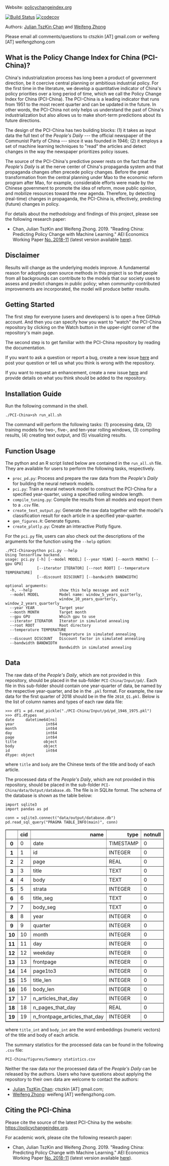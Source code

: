 Website: [policychangeindex.org](https://policychangeindex.org)

[![Build Status](https://travis-ci.com/PSLmodels/PCI-China.svg?branch=master)](https://travis-ci.com/PSLmodels/PCI-China) [![codecov](https://codecov.io/gh/PSLmodels/PCI/branch/master/graph/badge.svg)](https://codecov.io/gh/PSLmodels/PCI-China)

Authors: [Julian TszKin Chan](https://sites.google.com/site/ctszkin/) and [Weifeng Zhong](https://www.weifengzhong.com)

Please email all comments/questions to ctszkin [AT] gmail.com or weifeng [AT] weifengzhong.com


What is the Policy Change Index for China (PCI-China)?
-----------------------------------------------
China's industrialization process has long been a product of government direction, be it coercive central planning or ambitious industrial policy. For the first time in the literature, we develop a quantitative indicator of China's policy priorities over a long period of time, which we call the Policy Change Index for China (PCI-China). The PCI-China is a leading indicator that runs from 1951 to the most recent quarter and can be updated in the future. In other words, the PCI-China not only helps us understand the past of China's industrialization but also allows us to make short-term predictions about its future directions.

The design of the PCI-China has two building blocks: (1) it takes as input data the full text of the *People's Daily* --- the official newspaper of the Communist Party of China --- since it was founded in 1946; (2) it employs a set of machine learning techniques to "read" the articles and detect changes in the way the newspaper prioritizes policy issues.

The source of the PCI-China's predictive power rests on the fact that the *People's Daily* is at the nerve center of China's propaganda system and that propaganda changes often precede policy changes. Before the great transformation from the central planning under Mao to the economic reform program after Mao, for example, considerable efforts were made by the Chinese government to promote the idea of reform, move public opinion, and mobilize resources toward the new agenda. Therefore, by detecting (real-time) changes in propaganda, the PCI-China is, effectively, predicting (future) changes in policy.

For details about the methodology and findings of this project, please see the following research paper:

- Chan, Julian TszKin and Weifeng Zhong. 2019. "Reading China: Predicting Policy Change with Machine Learning." AEI Economics Working Paper [No. 2018-11](http://www.aei.org/wp-content/uploads/2018/10/Reading-China-AEI-WP.pdf) (latest version available [here](https://policychangeindex.org/Reading_China.pdf)).


Disclaimer
----------
Results will change as the underlying models improve. A fundamental reason for adopting open source methods in this project is so that people from all backgrounds can contribute to the models that our society uses to assess and predict changes in public policy; when community-contributed improvements are incorporated, the model will produce better results.


Getting Started
---------------
The first step for everyone (users and developers) is to open a free GitHub account. And then you can specify how you want to "watch" the PCI-China repository by clicking on the Watch button in the upper-right corner of the repository's main page.

The second step is to get familiar with the PCI-China repository by reading the documentation.

If you want to ask a question or report a bug, create a new issue [here](https://github.com/PSLmodels/PCI-China/issues) and post your question or tell us what you think is wrong with the repository.

If you want to request an enhancement, create a new issue [here](https://github.com/PSLmodels/PCI-China/issues) and provide details on what you think should be added to the repository.


Installation Guide
---------------
Run the following command in the shell.

```{shell}
./PCI-China>sh run_all.sh
```

The command will perform the following tasks: (1) processing data, (2) training models for two-, five-, and ten-year rolling windows, (3) compiling results, (4) creating text output, and (5) visualizing results.


Function Usage
---------------
The python and an R script listed below are contained in the `run_all.sh` file. They are available for users to perform the following tasks, respectively.

- `proc_pd.py`:             Process and prepare the raw data from the *People's Daily* for building the neural network models.
- `pci.py`:                 Train a neural network model to construct the PCI-China for a specified year-quarter, using a specified rolling window length.
- `compile_tuning.py`:      Compile the results from all models and export them to a `.csv` file.
- `create_text_output.py`:  Generate the raw data together with the model's classification result for each article in a specified year-quarter.
- `gen_figures.R`:          Generate figures.
- `create_plotly.py`:       Create an interactive Plotly figure.

For the `pci.py` file, users can also check out the descriptions of the arguments for the function using the `--help` option:

```{shell}
./PCI-China>python pci.py --help
Using TensorFlow backend.
usage: pci.py [-h] [--model MODEL] [--year YEAR] [--month MONTH] [--gpu GPU]
              [--iterator ITERATOR] [--root ROOT] [--temperature TEMPERATURE]
              [--discount DISCOUNT] [--bandwidth BANDWIDTH]

optional arguments:
  -h, --help            show this help message and exit
  --model MODEL         Model name: window_5_years_quarterly,
                        window_10_years_quarterly, window_2_years_quarterly
  --year YEAR           Target year
  --month MONTH         Target month
  --gpu GPU             Which gpu to use
  --iterator ITERATOR   Iterator in simulated annealing
  --root ROOT           Root directory
  --temperature TEMPERATURE
                        Temperature in simulated annealing
  --discount DISCOUNT   Discount factor in simulated annealing
  --bandwidth BANDWIDTH
                        Bandwidth in simulated annealing
```


Data
----
The raw data of the *People's Daily*, which are not provided in this repository, should be placed in the sub-folder `PCI-China/Input/pd/`. Each file in this sub-folder should contain one year-quarter of data, be named by the respective year-quarter, and be in the `.pkl` format. For example, the raw data for the first quarter of 2018 should be in the file `2018_Q1.pkl`. Below is the list of column names and types of each raw data file:

```{python}
>>> df1 = pd.read_pickle("./PCI-China/Input/pd/pd_1946_1975.pkl")
>>> df1.dtypes
date     datetime64[ns]
year              int64
month             int64
day               int64
page              int64
title            object
body             object
id                int64
dtype: object
```

where `title` and `body` are the Chinese texts of the title and body of each article.

The processed data of the *People's Daily*, which are not provided in this repository, should be placed in the sub-folder `PCI-China/data/Output/database.db`. The file is in SQLite format. The schema of the database is shown as the table below:

```{python}
import sqlite3
import pandas as pd 

conn = sqlite3.connect("data/output/database.db")
pd.read_sql_query("PRAGMA TABLE_INFO(main)", conn)
```
<table border="1" class="dataframe">
  <thead>
    <tr style="text-align: right;">
      <th></th>
      <th>cid</th>
      <th>name</th>
      <th>type</th>
      <th>notnull</th>
      <th>dflt_value</th>
      <th>pk</th>
    </tr>
  </thead>
  <tbody>
    <tr>
      <th>0</th>
      <td>0</td>
      <td>date</td>
      <td>TIMESTAMP</td>
      <td>0</td>
      <td>None</td>
      <td>0</td>
    </tr>
    <tr>
      <th>1</th>
      <td>1</td>
      <td>id</td>
      <td>INTEGER</td>
      <td>0</td>
      <td>None</td>
      <td>0</td>
    </tr>
    <tr>
      <th>2</th>
      <td>2</td>
      <td>page</td>
      <td>REAL</td>
      <td>0</td>
      <td>None</td>
      <td>0</td>
    </tr>
    <tr>
      <th>3</th>
      <td>3</td>
      <td>title</td>
      <td>TEXT</td>
      <td>0</td>
      <td>None</td>
      <td>0</td>
    </tr>
    <tr>
      <th>4</th>
      <td>4</td>
      <td>body</td>
      <td>TEXT</td>
      <td>0</td>
      <td>None</td>
      <td>0</td>
    </tr>
    <tr>
      <th>5</th>
      <td>5</td>
      <td>strata</td>
      <td>INTEGER</td>
      <td>0</td>
      <td>None</td>
      <td>0</td>
    </tr>
    <tr>
      <th>6</th>
      <td>6</td>
      <td>title_seg</td>
      <td>TEXT</td>
      <td>0</td>
      <td>None</td>
      <td>0</td>
    </tr>
    <tr>
      <th>7</th>
      <td>7</td>
      <td>body_seg</td>
      <td>TEXT</td>
      <td>0</td>
      <td>None</td>
      <td>0</td>
    </tr>
    <tr>
      <th>8</th>
      <td>8</td>
      <td>year</td>
      <td>INTEGER</td>
      <td>0</td>
      <td>None</td>
      <td>0</td>
    </tr>
    <tr>
      <th>9</th>
      <td>9</td>
      <td>quarter</td>
      <td>INTEGER</td>
      <td>0</td>
      <td>None</td>
      <td>0</td>
    </tr>
    <tr>
      <th>10</th>
      <td>10</td>
      <td>month</td>
      <td>INTEGER</td>
      <td>0</td>
      <td>None</td>
      <td>0</td>
    </tr>
    <tr>
      <th>11</th>
      <td>11</td>
      <td>day</td>
      <td>INTEGER</td>
      <td>0</td>
      <td>None</td>
      <td>0</td>
    </tr>
    <tr>
      <th>12</th>
      <td>12</td>
      <td>weekday</td>
      <td>INTEGER</td>
      <td>0</td>
      <td>None</td>
      <td>0</td>
    </tr>
    <tr>
      <th>13</th>
      <td>13</td>
      <td>frontpage</td>
      <td>INTEGER</td>
      <td>0</td>
      <td>None</td>
      <td>0</td>
    </tr>
    <tr>
      <th>14</th>
      <td>14</td>
      <td>page1to3</td>
      <td>INTEGER</td>
      <td>0</td>
      <td>None</td>
      <td>0</td>
    </tr>
    <tr>
      <th>15</th>
      <td>15</td>
      <td>title_len</td>
      <td>INTEGER</td>
      <td>0</td>
      <td>None</td>
      <td>0</td>
    </tr>
    <tr>
      <th>16</th>
      <td>16</td>
      <td>body_len</td>
      <td>INTEGER</td>
      <td>0</td>
      <td>None</td>
      <td>0</td>
    </tr>
    <tr>
      <th>17</th>
      <td>17</td>
      <td>n_articles_that_day</td>
      <td>INTEGER</td>
      <td>0</td>
      <td>None</td>
      <td>0</td>
    </tr>
    <tr>
      <th>18</th>
      <td>18</td>
      <td>n_pages_that_day</td>
      <td>REAL</td>
      <td>0</td>
      <td>None</td>
      <td>0</td>
    </tr>
    <tr>
      <th>19</th>
      <td>19</td>
      <td>n_frontpage_articles_that_day</td>
      <td>INTEGER</td>
      <td>0</td>
      <td>None</td>
      <td>0</td>
    </tr>
  </tbody>
</table>
</div>

where `title_int` and `body_int` are the word embeddings (numeric vectors) of the title and body of each article.

The summary statistics for the processed data can be found in the following `.csv` file:

`PCI-China/figures/Summary statistics.csv`

Neither the raw data nor the processed data of the *People's Daily* can be released by the authors. Users who have questions about applying the repository to their own data are welcome to contact the authors:

- [Julian TszKin Chan](https://sites.google.com/site/ctszkin/): ctszkin [AT] gmail.com;
- [Weifeng Zhong](https://www.weifengzhong.com): weifeng [AT] weifengzhong.com.


Citing the PCI-China
---------------------------------------------

Please cite the source of the latest PCI-China by the website: https://policychangeindex.org.

For academic work, please cite the following research paper:

- Chan, Julian TszKin and Weifeng Zhong. 2019. "Reading China: Predicting Policy Change with Machine Learning." AEI Economics Working Paper [No. 2018-11](http://www.aei.org/wp-content/uploads/2018/10/Reading-China-AEI-WP.pdf) (latest version available [here](https://policychangeindex.org/Reading_China.pdf)).
